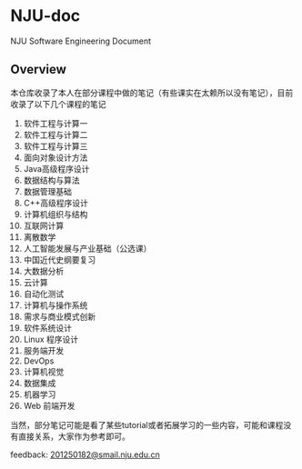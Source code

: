 # NJU-doc

NJU Software Engineering Document

## Overview

本仓库收录了本人在部分课程中做的笔记（有些课实在太赖所以没有笔记），目前收录了以下几个课程的笔记

1. 软件工程与计算一
2. 软件工程与计算二
3. 软件工程与计算三
4. 面向对象设计方法
5. Java高级程序设计
6. 数据结构与算法
7. 数据管理基础
8. C++高级程序设计
9. 计算机组织与结构
10. 互联网计算
11. 离散数学
12. 人工智能发展与产业基础（公选课）
13. 中国近代史纲要复习
14. 大数据分析
15. 云计算
16. 自动化测试
17. 计算机与操作系统
18. 需求与商业模式创新
19. 软件系统设计
20. Linux 程序设计
21. 服务端开发
22. DevOps
23. 计算机视觉
24. 数据集成
25. 机器学习
26. Web 前端开发

当然，部分笔记可能是看了某些tutorial或者拓展学习的一些内容，可能和课程没有直接关系，大家作为参考即可。

feedback: 201250182@smail.nju.edu.cn
